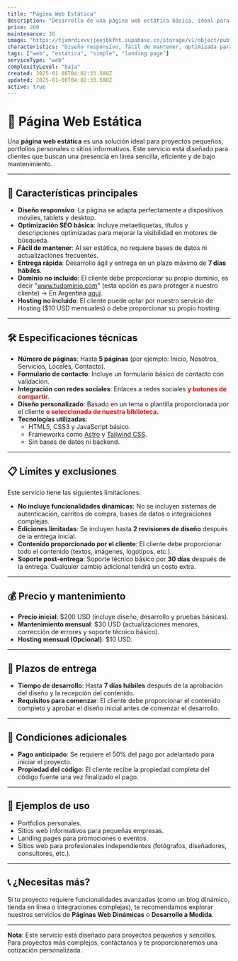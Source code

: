 ```yaml
---
title: "Página Web Estática"
description: "Desarrollo de una página web estática básica, ideal para proyectos pequeños, portfolios personales o sitios informativos. Perfecta para quienes buscan una presencia en línea sencilla y eficiente."
price: 200
maintenance: 30
image: "https://tjxmrdixvvjjeejbkfht.supabase.co/storage/v1/object/public/insightdev.public/services/Pagina%20Web%20Estatica%20350.jpg"
characteristics: "Diseño responsivo, fácil de mantener, optimizada para SEO básico."
tags: ["web", "estática", "simple", "landing page"]
serviceType: "web"
complexityLevel: "baja"
created: 2025-01-08T04:02:33.580Z
updated: 2025-01-08T04:02:33.580Z
active: true
---
```


# 🚀 **Página Web Estática**

Una **página web estática** es una solución ideal para proyectos pequeños, portfolios personales o sitios informativos. Este servicio está diseñado para clientes que buscan una presencia en línea sencilla, eficiente y de bajo mantenimiento.

---

## 🌟 **Características principales**
- **Diseño responsivo**: La página se adapta perfectamente a dispositivos móviles, tablets y desktop.
- **Optimización SEO básica**: Incluye metaetiquetas, títulos y descripciones optimizadas para mejorar la visibilidad en motores de búsqueda.
- **Fácil de mantener**: Al ser estática, no requiere bases de datos ni actualizaciones frecuentes.
- **Entrega rápida**: Desarrollo ágil y entrega en un plazo máximo de **7 días hábiles**.
- **Dominio no incluido**: El cliente debe proporcionar su propio dominio, es decir "www.tudominio.com" (esta opción es para proteger a nuestro cliente) -> En Argentina [aquí](https://nic.ar/).
- **Hosting no incluido**: El cliente puede optar por nuestro servicio de Hosting ($10 USD mensuales) o debe proporcionar su propio hosting.

---

## 🛠️ **Especificaciones técnicas**
- **Número de páginas**: Hasta **5 páginas** (por ejemplo: Inicio, Nosotros, Servicios, Locales, Contacto).
- **Formulario de contacto**: Incluye un formulario básico de contacto con validación.
- **Integración con redes sociales**: Enlaces a redes sociales <span style="color: red; font-weight: 700;">y botones de compartir.</span>
- **Diseño personalizado**: Basado en un tema o plantilla proporcionada por el cliente <span style="color: red; font-weight: 700;">o seleccionada de nuestra biblioteca.</span>
- **Tecnologías utilizadas**:
  - HTML5, CSS3 y JavaScript básico.
  - Frameworks como [Astro](https://astro.build/) y [Tailwind CSS](https://tailwindcss.com/).
  - Sin bases de datos ni backend.

---

## 📋 **Límites y exclusiones**
Este servicio tiene las siguientes limitaciones:
- **No incluye funcionalidades dinámicas**: No se incluyen sistemas de autenticación, carritos de compra, bases de datos o integraciones complejas.
- **Ediciones limitadas**: Se incluyen hasta **2 revisiones de diseño** después de la entrega inicial.
- **Contenido proporcionado por el cliente**: El cliente debe proporcionar todo el contenido (textos, imágenes, logotipos, etc.).
- **Soporte post-entrega**: Soporte técnico básico por **30 días** después de la entrega. Cualquier cambio adicional tendrá un costo extra.

---

## 💰 **Precio y mantenimiento**
- **Precio inicial**: $200 USD (incluye diseño, desarrollo y pruebas básicas).
- **Mantenimiento mensual**: $30 USD (actualizaciones menores, corrección de errores y soporte técnico básico).
- **Hosting mensual (Opcional)**: $10 USD.

---

## 📅 **Plazos de entrega**
- **Tiempo de desarrollo**: Hasta **7 días hábiles** después de la aprobación del diseño y la recepción del contenido.
- **Requisitos para comenzar**: El cliente debe proporcionar el contenido completo y aprobar el diseño inicial antes de comenzar el desarrollo.

---

## 🚨 **Condiciones adicionales**
- **Pago anticipado**: Se requiere el 50% del pago por adelantado para iniciar el proyecto.
- **Propiedad del código**: El cliente recibe la propiedad completa del código fuente una vez finalizado el pago.

---

## 📸 **Ejemplos de uso**
- Portfolios personales.
- Sitios web informativos para pequeñas empresas.
- Landing pages para promociones o eventos.
- Sitios web para profesionales independientes (fotógrafos, diseñadores, consultores, etc.).

---

## 📞 **¿Necesitas más?**
Si tu proyecto requiere funcionalidades avanzadas (como un blog dinámico, tienda en línea o integraciones complejas), te recomendamos explorar nuestros servicios de **Páginas Web Dinámicas** o **Desarrollo a Medida**.

---

**Nota**: Este servicio está diseñado para proyectos pequeños y sencillos. Para proyectos más complejos, contáctanos y te proporcionaremos una cotización personalizada.